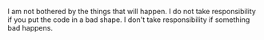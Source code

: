 I am not bothered by the things that will happen. 
I do not take responsibility if you put the code in a bad shape. 
I don't take responsibility if something bad happens.
